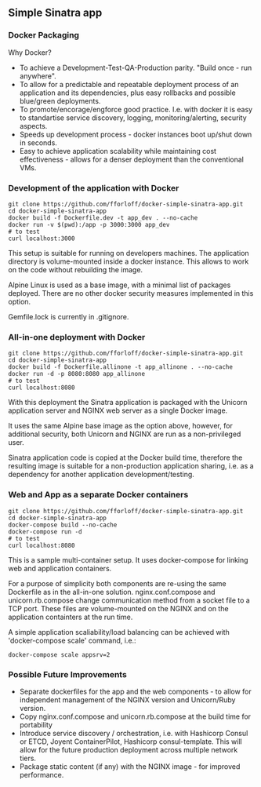 ## Simple Sinatra app

### Docker Packaging
Why Docker?
- To achieve a Development-Test-QA-Production parity. "Build once - run anywhere".
- To allow for a predictable and repeatable deployment process of an application and its dependencies, plus easy rollbacks and possible blue/green deployments.
- To promote/encorage/engforce good practice. I.e. with docker it is easy to standartise service discovery, logging, monitoring/alerting, security aspects.
- Speeds up development process - docker instances boot up/shut down in seconds.
- Easy to achieve application scalability while maintaining cost effectiveness - allows for a denser deployment than the conventional VMs.

### Development of the application with Docker

```
git clone https://github.com/fforloff/docker-simple-sinatra-app.git
cd docker-simple-sinatra-app
docker build -f Dockerfile.dev -t app_dev . --no-cache
docker run -v $(pwd):/app -p 3000:3000 app_dev
# to test
curl localhost:3000
```
This setup is suitable for running on developers machines. The application directory is volume-mounted inside a docker instance. This allows to work on the code without rebuilding the image.

Alpine Linux is used as a base image, with a minimal list of packages deployed. There are no other docker security measures implemented in this option.

Gemfile.lock is currently in .gitignore.

### All-in-one deployment with Docker

```
git clone https://github.com/fforloff/docker-simple-sinatra-app.git
cd docker-simple-sinatra-app
docker build -f Dockerfile.allinone -t app_allinone . --no-cache
docker run -d -p 8080:8080 app_allinone
# to test
curl localhost:8080
```
With this deployment the Sinatra application is packaged with the Unicorn application server and NGINX web server as a single Docker image.

It uses the same Alpine base image as the option above, however, for additional security, both Unicorn and NGINX are run as a non-privileged user.

Sinatra application code is copied at the Docker build time, therefore the resulting image is suitable for a non-production application sharing, i.e. as a dependency for another application development/testing.

### Web and App as a separate Docker containers

```
git clone https://github.com/fforloff/docker-simple-sinatra-app.git
cd docker-simple-sinatra-app
docker-compose build --no-cache
docker-compose run -d
# to test
curl localhost:8080
```
This is a sample multi-container setup. It uses docker-compose for linking web and application containers.

For a purpose of simplicity both components are re-using the same Dockerfile as in the all-in-one solution. nginx.conf.compose and unicorn.rb.compose change communication method from a socket file to a TCP port. These files are volume-mounted on the NGINX and on the application containters at the run time.

A simple application scaliability/load balancing can be achieved with 'docker-compose scale' command, i.e.:
```
docker-compose scale appsrv=2
```

### Possible Future Improvements
- Separate dockerfiles for the app and the web components - to allow for independent management of the NGINX version and Unicorn/Ruby version.
- Copy nginx.conf.compose and unicorn.rb.compose at the build time for portability
- Introduce service discovery / orchestration, i.e. with Hashicorp Consul or ETCD, Joyent ContainerPilot, Hashicorp consul-template. This will allow for the future production deployment across multiple network tiers.
- Package static content (if any) with the NGINX image -  for improved performance.
